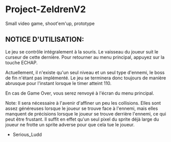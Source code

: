 # Project-ZeldrenV2
Small video game, shoot'em'up, prototype

NOTICE D'UTILISATION:
-------------------

Le jeu se contrôle intégralement à la souris. Le vaisseau du joueur suit le curseur de cette dernière.
Pour retourner au menu principal, appuyez sur la touche ECHAP.

Actuellement, il n'existe qu'un seul niveau et un seul type d'ennemi, le boss de fin n'étant pas implémenté.
Le jeu se terminera donc toujours de manière abrusque pour l'instant lorsque le timer atteint 110.

En cas de Game Over, vous serez renvoyé à l'écran du menu principal. 

Note: Il sera nécessaire à l'avenir d'affiner un peu les collisions. Elles sont assez généreuses
lorsque le joueur se trouve face à l'ennemi, mais elles manquent de précisions lorsque le joueur se trouve
derrière l'ennemi, ce qui peut être frustant. Il suffit en effet qu'un seul pixel du sprite déjà large du joueur
ne frotte un sprite adverse pour que cela tue le joueur. 


- Serious_Ludd
